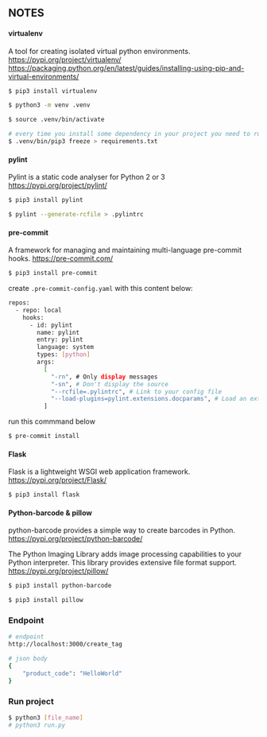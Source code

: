 ## NOTES

#### virtualenv

A tool for creating isolated virtual python environments.
https://pypi.org/project/virtualenv/
https://packaging.python.org/en/latest/guides/installing-using-pip-and-virtual-environments/

```bash
$ pip3 install virtualenv

$ python3 -m venv .venv

$ source .venv/bin/activate

# every time you install some dependency in your project you need to run this command to update the requirements.txt
$ .venv/bin/pip3 freeze > requirements.txt
```

#### pylint

Pylint is a static code analyser for Python 2 or 3
https://pypi.org/project/pylint/

```bash
$ pip3 install pylint

$ pylint --generate-rcfile > .pylintrc
```

#### pre-commit

A framework for managing and maintaining multi-language pre-commit hooks.
https://pre-commit.com/

```bash
$ pip3 install pre-commit
```

create `.pre-commit-config.yaml` with this content below:

```bash
repos:
  - repo: local
    hooks:
      - id: pylint
        name: pylint
        entry: pylint
        language: system
        types: [python]
        args:
          [
            "-rn", # Only display messages
            "-sn", # Don't display the source
            "--rcfile=.pylintrc", # Link to your config file
            "--load-plugins=pylint.extensions.docparams", # Load an extension
          ]
```

run this commmand below

```bash
$ pre-commit install
```

#### Flask

Flask is a lightweight WSGI web application framework.
https://pypi.org/project/Flask/

```bash
$ pip3 install flask
```

#### Python-barcode & pillow

python-barcode provides a simple way to create barcodes in Python.
https://pypi.org/project/python-barcode/

The Python Imaging Library adds image processing capabilities to your Python interpreter.
This library provides extensive file format support.
https://pypi.org/project/pillow/

```bash
$ pip3 install python-barcode

$ pip3 install pillow
```

### Endpoint

```bash
# endpoint
http://localhost:3000/create_tag

# json body
{
    "product_code": "HelloWorld"
}
```

### Run project

```bash
$ python3 [file_name]
# python3 run.py

```
